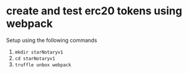 # create and test erc20 tokens using webpack

Setup using the following commands

1. `mkdir starNotaryv1`
2. `cd starNotaryv1`
3. `truffle unbox webpack`
